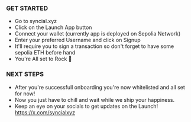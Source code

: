 ### GET STARTED 
- Go to syncial.xyz
- Click on the Launch App button
- Connect your wallet (currently app is deployed on Sepolia Network)
- Enter your preferred Username and click on Signup
- It'll require you to sign a transaction so don't forget to have some sepolia ETH before hand
- You're All set to Rock 🚀

### NEXT STEPS 

- After you're successfull onboarding you're now whitelisted and all set for now!
- Now you just have to chill and wait while we ship your happiness.
- Keep an eye on your socials to get updates on the Launch! https://x.com/syncialxyz
